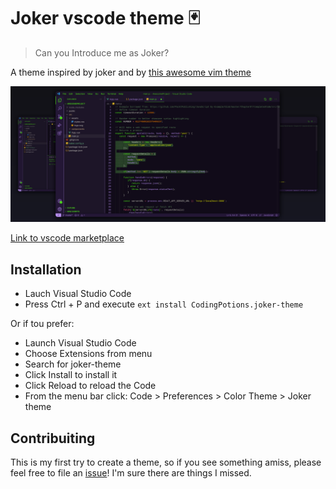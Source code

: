# Joker vscode theme 🃏

> Can you Introduce me as Joker?

A theme inspired by joker and by [this awesome vim theme](https://github.com/arthurealike/vim-J/blob/master/README.md)

![](screenshot.png)

[Link to vscode marketplace](https://marketplace.visualstudio.com/items?itemName=codingpotions.joker-theme)

## Installation

- Lauch Visual Studio Code
- Press Ctrl + P and execute `ext install CodingPotions.joker-theme`

Or if tou prefer:

- Launch Visual Studio Code
- Choose Extensions from menu
- Search for joker-theme
- Click Install to install it
- Click Reload to reload the Code
- From the menu bar click: Code > Preferences > Color Theme > Joker theme

## Contribuiting

This is my first try to create a theme, so if you see something amiss, please feel free to file an [issue](https://github.com/codingpotions/joker-vscode/issues)! I'm sure there are things I missed.


